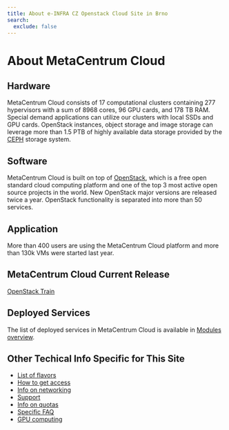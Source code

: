 ```yaml
---
title: About e-INFRA CZ Openstack Cloud Site in Brno
search:
  exclude: false
---
```


# About MetaCentrum Cloud

## Hardware

MetaCentrum Cloud consists of 17 computational clusters containing 277 hypervisors
with a sum of 8968 cores, 96 GPU cards, and 178 TB RAM. Special demand applications
can utilize our clusters with local SSDs and GPU cards. OpenStack instances, object
storage and image storage can leverage more than 1.5 PTB of highly available data
storage provided by the [CEPH](https://docs.ceph.com/en/pacific/) storage system.

## Software

MetaCentrum Cloud is built on top of [OpenStack](https://www.openstack.org/), which is a free open standard cloud computing platform
and one of the top 3 most active open source projects in the world. New OpenStack major versions are
released twice a year. OpenStack functionality is separated into more than 50 services.

## Application

More than 400 users are using the MetaCentrum Cloud platform and more than 130k VMs were started last year.

## MetaCentrum Cloud Current Release

[OpenStack Train](https://www.openstack.org/software/train/)

## Deployed Services

The list of deployed services in MetaCentrum Cloud is available in [Modules overview](./openstack-modules.md).

## Other Techical Info Specific for This Site

 * [List of flavors](./flavors.md)
 * [How to get access](./get-access.md)
 * [Info on networking](./networking.md)
 * [Support](./get-support.md)
 * [Info on quotas](./quota-limits.md)
 * [Specific FAQ](./faq.md)
 * [GPU computing](gpu-computing.md)
